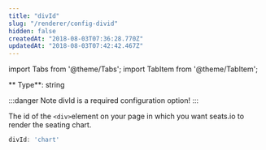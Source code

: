 ```yaml
---
title: "divId"
slug: "/renderer/config-divid"
hidden: false
createdAt: "2018-08-03T07:36:28.770Z"
updatedAt: "2018-08-03T07:42:42.467Z"
---
```


import Tabs from '@theme/Tabs';
import TabItem from '@theme/TabItem';

** Type**: string

:::danger Note
divId is a required configuration option!
:::

The id of the `<div>`element on your page in which you want seats.io to render the seating chart. 

```javascript
divId: 'chart'
```

